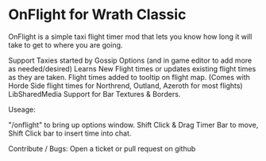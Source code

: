# OnFlight for Wrath Classic

OnFlight is a simple taxi flight timer mod that lets you know how long it will take to get to where you are going.

Support Taxies started by Gossip Options (and in game editor to add more as needed/desired)
Learns New Flight times or updates existing flight times as they are taken.
Flight times added to tooltip on flight map. (Comes with Horde Side flight times for Northrend, Outland, Azeroth for most flights)
LibSharedMedia Support for Bar Textures & Borders.


Useage:

"/onflight" to bring up options window.
Shift Click & Drag Timer Bar to move,
Shift Click bar to insert time into chat.

Contribute / Bugs: Open a ticket or pull request on github
